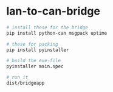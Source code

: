 # lan-to-can-bridge

```bash
# install these for the bridge
pip install python-can msgpack uptime

# these for packing
pip install pyinstaller
```

```bash
# build the exe-file
pyinstaller main.spec

# run it 
dist/bridgeapp
```